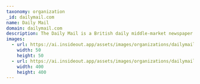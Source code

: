 ```yaml
---
taxonomy: organization
_id: dailymail.com
name: Daily Mail
domain: dailymail.com
description: The Daily Mail is a British daily middle-market newspaper published in London in a tabloid format. Founded in 1896, it is the United Kingdom's second-biggest-selling daily newspaper after The Sun.
images:
  - url: https://ai.insideout.app/assets/images/organizations/dailymail.com-50x50.jpg
    width: 50
    height: 50
  - url: https://ai.insideout.app/assets/images/organizations/dailymail.com-400x400.jpg
    width: 400
    height: 400
---
```

